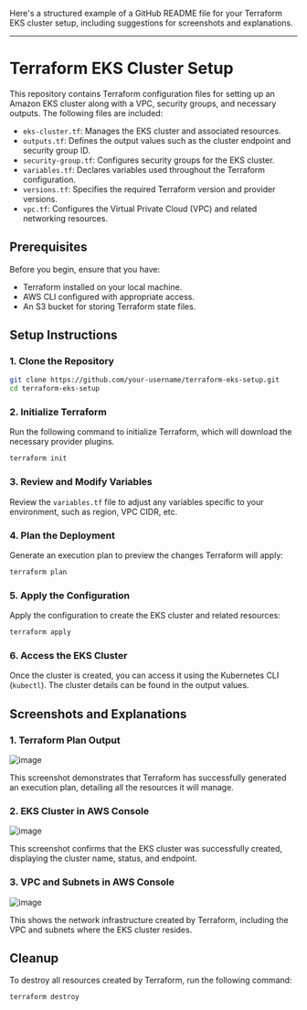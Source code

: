 Here's a structured example of a GitHub README file for your Terraform EKS cluster setup, including suggestions for screenshots and explanations.

---

# Terraform EKS Cluster Setup

This repository contains Terraform configuration files for setting up an Amazon EKS cluster along with a VPC, security groups, and necessary outputs. The following files are included:

- `eks-cluster.tf`: Manages the EKS cluster and associated resources.
- `outputs.tf`: Defines the output values such as the cluster endpoint and security group ID.
- `security-group.tf`: Configures security groups for the EKS cluster.
- `variables.tf`: Declares variables used throughout the Terraform configuration.
- `versions.tf`: Specifies the required Terraform version and provider versions.
- `vpc.tf`: Configures the Virtual Private Cloud (VPC) and related networking resources.

## Prerequisites

Before you begin, ensure that you have:

- Terraform installed on your local machine.
- AWS CLI configured with appropriate access.
- An S3 bucket for storing Terraform state files.

## Setup Instructions

### 1. Clone the Repository

```bash
git clone https://github.com/your-username/terraform-eks-setup.git
cd terraform-eks-setup
```

### 2. Initialize Terraform

Run the following command to initialize Terraform, which will download the necessary provider plugins.

```bash
terraform init
```

### 3. Review and Modify Variables

Review the `variables.tf` file to adjust any variables specific to your environment, such as region, VPC CIDR, etc.

### 4. Plan the Deployment

Generate an execution plan to preview the changes Terraform will apply:

```bash
terraform plan
```

### 5. Apply the Configuration

Apply the configuration to create the EKS cluster and related resources:

```bash
terraform apply
```

### 6. Access the EKS Cluster

Once the cluster is created, you can access it using the Kubernetes CLI (`kubectl`). The cluster details can be found in the output values.


## Screenshots and Explanations

### 1. **Terraform Plan Output**

![image](https://github.com/user-attachments/assets/f41aba97-4059-4a94-ba4e-d835a2ae2f70)

 This screenshot demonstrates that Terraform has successfully generated an execution plan, detailing all the resources it will manage.

### 2. **EKS Cluster in AWS Console**

![image](https://github.com/user-attachments/assets/797abb58-0838-48b9-a1d0-a4dd4d28fd5e)

This screenshot confirms that the EKS cluster was successfully created, displaying the cluster name, status, and endpoint.

### 3. **VPC and Subnets in AWS Console**

![image](https://github.com/user-attachments/assets/4da73319-2dc0-4414-8525-99479c030459)

This shows the network infrastructure created by Terraform, including the VPC and subnets where the EKS cluster resides.

## Cleanup

To destroy all resources created by Terraform, run the following command:

```bash
terraform destroy
```
